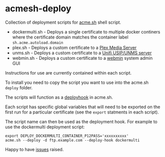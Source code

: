 # acmesh-deploy
Collection of deployment scripts for [acme.sh](https://github.com/acmesh-official/acme.sh) shell script.

* dockermulti.sh - Deploys a single certificate to multiple docker continers where the certificate domain matches the container label `sh.acme.autoload.domain`
* plex.sh - Deploys a custom certificate to a [Plex Media Server](https://www.plex.tv/)
* unms.sh - Deploys a custom certificate to a [Unifi USIP/UNMS server](https://uisp.com/)
* webmin.sh - Deploys a custom certificate to a [webmin](https://webmin.com/) system admin GUI

Instructions for use are currently contained within each script.

To install you need to copy the script you want to use into the acme.sh `deploy` folder.

The scripts will function as a [deployhook](https://github.com/acmesh-official/acme.sh/wiki/deployhooks) in acme.sh.

Each script has specific global variables that will need to be exported on the first run for a particular certificate (see the `export` statments in each script).

The script name can then be used as the deployment hook. For example to use the dockermulti deployment script:
```
export DEPLOY_DOCKERMULTI_CONTAINER_P12PASS='xxxxxxxxxx'
acme.sh --deploy -d ftp.example.com --deploy-hook dockermulti
```

Happy to have [issues](https://github.com/kesawi/acmesh-deploy/issues) raised.